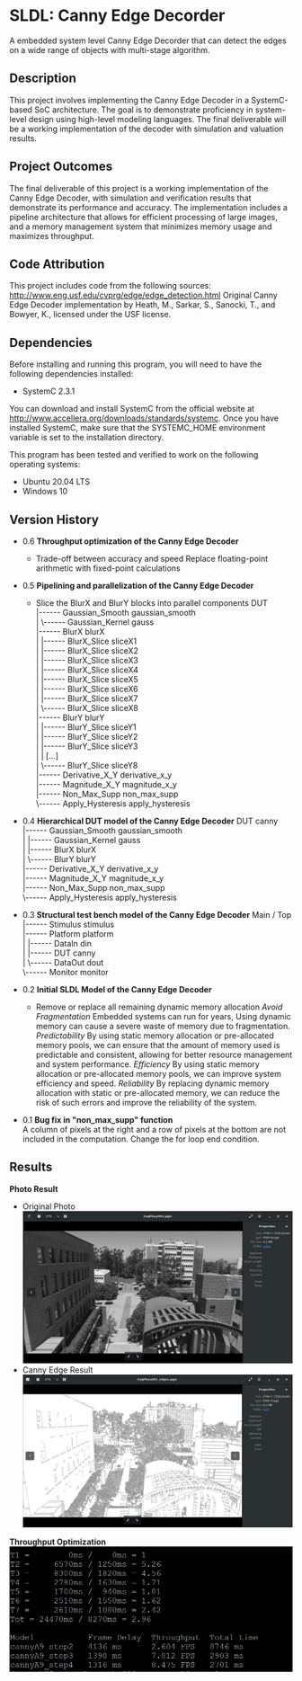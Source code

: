 # SLDL: Canny Edge Decorder 

A embedded system level Canny Edge Decorder that can detect the edges on a wide range of objects with multi-stage algorithm.

## Description

This project involves implementing the Canny Edge Decoder in a SystemC-based SoC architecture. The goal is to demonstrate proficiency in system-level design using high-level modeling languages. The final deliverable will be a working implementation of the decoder with simulation and valuation results.

## Project Outcomes

The final deliverable of this project is a working implementation of the Canny Edge Decoder, with simulation and verification results that demonstrate its performance and accuracy. The implementation includes a pipeline architecture that allows for efficient processing of large images, and a memory management system that minimizes memory usage and maximizes throughput.

## Code Attribution

This project includes code from the following sources:
<br>http://www.eng.usf.edu/cvprg/edge/edge_detection.html
Original Canny Edge Decoder implementation by Heath, M., Sarkar, S., Sanocki, T., and Bowyer, K., licensed under the USF license.

## Dependencies

Before installing and running this program, you will need to have the following dependencies installed:
* SystemC 2.3.1

You can download and install SystemC from the official website at http://www.accellera.org/downloads/standards/systemc. Once you have installed SystemC, make sure that the SYSTEMC_HOME environment variable is set to the installation directory.

This program has been tested and verified to work on the following operating systems:
* Ubuntu 20.04 LTS
* Windows 10

## Version History

* 0.6
    **Throughput optimization of the Canny Edge Decoder**
    * Trade-off between accuracy and speed
    Replace floating-point arithmetic with fixed-point calculations

* 0.5 
    **Pipelining and parallelization of the Canny Edge Decoder**
    * Slice the BlurX and BlurY blocks into parallel components
    DUT<br> 
    |------ Gaussian_Smooth gaussian_smooth<br> 
    | \\------ Gaussian_Kernel gauss<br> 
    |------ BlurX blurX <br>
    | |------ BlurX_Slice sliceX1 <br>
    | |------ BlurX_Slice sliceX2 <br>
    | |------ BlurX_Slice sliceX3 <br>
    | |------ BlurX_Slice sliceX4 <br>
    | |------ BlurX_Slice sliceX5 <br>
    | |------ BlurX_Slice sliceX6 <br>
    | |------ BlurX_Slice sliceX7 <br>
    | \\------ BlurX_Slice sliceX8 <br>
    |------ BlurY blurY <br>
    | |------ BlurY_Slice sliceY1 <br>
    | |------ BlurY_Slice sliceY2 <br>
    | |------ BlurY_Slice sliceY3 <br>
    | | [\...] <br>
    | \\------ BlurY_Slice sliceY8 <br> 
    |------ Derivative_X_Y derivative_x_y <br>
    |------ Magnitude_X_Y magnitude_x_y <br>
    |------ Non_Max_Supp non_max_supp <br>
    \\------ Apply_Hysteresis apply_hysteresis <br> 

* 0.4
    **Hierarchical DUT model of the Canny Edge Decoder**
    DUT canny <br>
    |------ Gaussian_Smooth gaussian_smooth <br> 
    | |------ Gaussian_Kernel gauss <br>
    | |------ BlurX blurX <br>
    | \\------ BlurY blurY <br>
    |------ Derivative_X_Y derivative_x_y <br>
    |------ Magnitude_X_Y magnitude_x_y <br>
    |------ Non_Max_Supp non_max_supp <br>
    \\------ Apply_Hysteresis apply_hysteresis <br>

* 0.3
    **Structural test bench model of the Canny Edge Decoder**
    Main / Top <br>
    |------ Stimulus stimulus <br>
    |------ Platform platform <br>
    | |------ DataIn din <br>
    | |------ DUT canny <br>
    | \\------ DataOut dout <br>
    \\------ Monitor monitor <br>

* 0.2
    **Initial SLDL Model of the Canny Edge Decoder**
    * Remove or replace all remaining dynamic memory allocation
    *Avoid Fragmentation*
    Embedded systems can run for years, Using dynamic memory can cause a severe waste of memory due to fragmentation.
    *Predictability*
    By using static memory allocation or pre-allocated memory pools, we can ensure that the amount of memory used is predictable and consistent, allowing for better resource management and system performance.
    *Efficiency*
    By using static memory allocation or pre-allocated memory pools, we can improve system efficiency and speed.
    *Reliability*
    By replacing dynamic memory allocation with static or pre-allocated memory, we can reduce the risk of such errors and improve the reliability of the system.

* 0.1
    **Bug fix in "non_max_supp" function** <br>
    A column of pixels at the right and a row of pixels at the bottom are not included in 
    the computation. Change the for loop end condition.

## Results

**Photo Result** 
* Original Photo
![orig](/Image/EngPlaza001.pgm.png)
* Canny Edge Result
![canny](/Image/EngPlaza001_edges.pgm.png)


**Throughput Optimization**
![canny](/Image/throughput_optimization.png)
